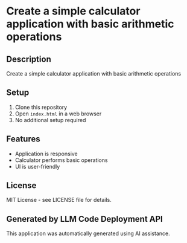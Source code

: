 # Create a simple calculator application with basic arithmetic operations

## Description
Create a simple calculator application with basic arithmetic operations

## Setup
1. Clone this repository
2. Open `index.html` in a web browser
3. No additional setup required

## Features
- Application is responsive
- Calculator performs basic operations
- UI is user-friendly

## License
MIT License - see LICENSE file for details.

## Generated by LLM Code Deployment API
This application was automatically generated using AI assistance.
